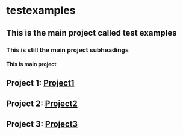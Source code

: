 # testexamples

## This is the main project called test examples

### This is still the main project subheadings

#### This is main project


## Project 1: [Project1](https://github.com/pakinsa/testexamples/tree/main/project1)
## Project 2: [Project2](https://github.com/pakinsa/testexamples/blob/main/Project2)
## Project 3: [Project3](https://github.com/pakinsa/testexamples/tree/main/Project3)
